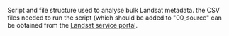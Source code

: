 Script and file structure used to analyse bulk Landsat metadata. the CSV files needed to run the script (which should be added to "00_source" can be obtained from the <a href="https://www.usgs.gov/landsat-missions/bulk-metadata-service">Landsat service portal</a>.
